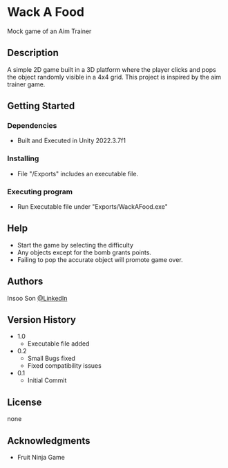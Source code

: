# Wack A Food

Mock game of an Aim Trainer

## Description

A simple 2D game built in a 3D platform where the player clicks and pops the object randomly visible in a 4x4 grid.
This project is inspired by the aim trainer game.

## Getting Started

### Dependencies
* Built and Executed in Unity 2022.3.7f1
### Installing

* File "/Exports" includes an executable file.

### Executing program

* Run Executable file under "Exports/WackAFood.exe"

## Help

* Start the game by selecting the difficulty
* Any objects except for the bomb grants points.
* Failing to pop the accurate object will promote game over.

## Authors

Insoo Son [@LinkedIn]()

## Version History
* 1.0
    * Executable file added
* 0.2
    * Small Bugs fixed
    * Fixed compatibility issues
* 0.1
    * Initial Commit

## License

none

## Acknowledgments
* Fruit Ninja Game
